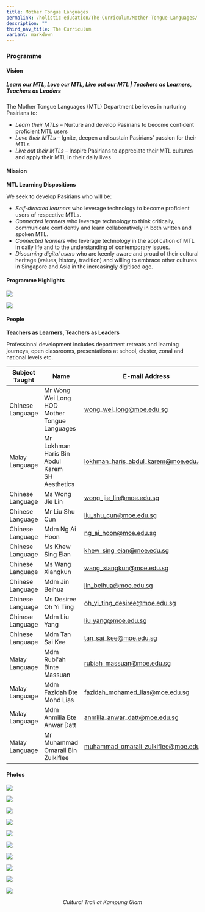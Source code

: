```yaml
---
title: Mother Tongue Languages
permalink: /holistic-education/The-Curriculum/Mother-Tongue-Languages/
description: ""
third_nav_title: The Curriculum
variant: markdown
---
```

### Programme

#### Vision

##### **Learn our MTL, Love our MTL, Live out our MTL | Teachers as Learners, Teachers as Leaders**

The Mother Tongue Languages (MTL) Department believes in nurturing Pasirians to:  

* *Learn their MTLs* – Nurture and develop Pasirians to become confident proficient MTL users
* *Love their MTLs* – Ignite, deepen and sustain Pasirians’ passion for their MTLs
* *Live out their MTLs* – Inspire Pasirians to appreciate their MTL cultures and apply their MTL in their daily lives

#### Mission

**MTL Learning Dispositions**

We seek to develop Pasirians who will be:

* *Self-directed learners* who leverage technology to become proficient users of respective MTLs.
* *Connected learners* who leverage technology to think critically, communicate confidently and learn collaboratively in both written and spoken MTL.
* *Connected learners* who leverage technology in the application of MTL in daily life and to the understanding of contemporary issues.
* *Discerning digital users* who are keenly aware and proud of their cultural heritage (values, history, tradition) and willing to embrace other cultures in Singapore and Asia in the increasingly digitised age.

#### Programme Highlights

![](/images/Curriculum/Mother%20Tongue%20Language/mtl%20dept%20website%20update%202023.png)

![](/images/Curriculum/Mother%20Tongue%20Language/mtl%20dept%20website%20update%202023%2002.png)

####  People

**Teachers as Learners, Teachers as Leaders**

Professional development includes department retreats and learning journeys, open classrooms, presentations at school, cluster, zonal and national levels etc.

|Subject Taught | Name | E-mail Address |
| -------- | -------- | -------- |
|Chinese Language | Mr Wong Wei Long <br> HOD Mother Tongue Languages | [wong_wei_long@moe.edu.sg](mailto:wong_wei_long@moe.edu.sg) |
| Malay Language | Mr Lokhman Haris Bin Abdul Karem <br>SH Aesthetics | [lokhman_haris_abdul_karem@moe.edu.sg](mailto:lokhman_haris_abdul_karem@moe.edu.sg) |
| Chinese Language | Ms Wong Jie Lin | [wong_jie_lin@moe.edu.sg](mailto:wong_jie_lin@moe.edu.sg) |
| Chinese Language | Mr Liu Shu Cun | [liu_shu_cun@moe.edu.sg](mailto:liu_shu_cun@moe.edu.sg) |
| Chinese Language | Mdm Ng Ai Hoon | [ng_ai_hoon@moe.edu.sg](mailto:ng_ai_hoon@moe.edu.sg) |
| Chinese Language | Ms Khew Sing Eian | [khew_sing_eian@moe.edu.sg](mailto:khew_sing_eian@moe.edu.sg) |
| Chinese Language | Ms Wang Xiangkun | [wang_xiangkun@moe.edu.sg](mailto:wang_xiangkun@moe.edu.sg) |
| Chinese Language | Mdm Jin Beihua | [jin_beihua@moe.edu.sg](mailto:jin_beihua@moe.edu.sg) |
| Chinese Language | Ms Desiree Oh Yi Ting | [oh_yi_ting_desiree@moe.edu.sg](mailto:oh_yi_ting_desiree@moe.edu.sg) |
| Chinese Language | Mdm Liu Yang | [liu_yang@moe.edu.sg](mailto:liu_yang@moe.edu.sg)  |
| Chinese Language | Mdm Tan Sai Kee | [tan_sai_kee@moe.edu.sg](mailto:tan_sai_kee@moe.edu.sg) |
| Malay Language | Mdm Rubi'ah Binte Massuan | [rubiah_massuan@moe.edu.sg](mailto:rubiah_massuan@moe.edu.sg) |
| Malay Language | Mdm Fazidah Bte Mohd Lias  | [fazidah_mohamed_lias@moe.edu.sg](mailto:fazidah_mohamed_lias@moe.edu.sg) |
| Malay Language | Mdm Anmilia Bte Anwar Datt  | [anmilia_anwar_datt@moe.edu.sg](mailto:anmilia_anwar_datt@moe.edu.sg) |
| Malay Language | Mr Muhammad Omarali Bin Zulkiflee | [muhammad_omarali_zulkiflee@moe.edu.sg](mailto:muhammad_omarali_zulkiflee@moe.edu.sg) |

#### Photos
![](/images/Curriculum/Mother%20Tongue%20Language/CNY_2025.png)

![](/images/Curriculum/Mother%20Tongue%20Language/MTL_Dept_Comp.png)

![](/images/Curriculum/Mother%20Tongue%20Language/MTL_Fortnight_2025.jpg)

![](/images/Curriculum/Mother%20Tongue%20Language/MTL_Fortnight_2025___2_.png)

![](/images/Curriculum/Mother%20Tongue%20Language/MTL_Fortnight_2025___1_.png)

![](/images/Curriculum/Mother%20Tongue%20Language/MTL_Fortnight_2025___3_.png)

![](/images/Deepavali.jpeg)

![](/images/Reading%20Programme.jpeg)

![](/images/mother3.png)

![](/images/Curriculum/Mother%20Tongue%20Language/cultural%20trail%20at%20kampung%20glam.jpeg)
<center><i>Cultural Trail at Kampung Glam</i></center>